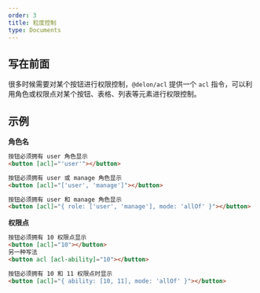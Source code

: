 ```yaml
---
order: 3
title: 粒度控制
type: Documents
---
```


## 写在前面

很多时候需要对某个按钮进行权限控制，`@delon/acl` 提供一个 `acl` 指令，可以利用角色或权限点对某个按钮、表格、列表等元素进行权限控制。

## 示例

**角色名**

```html
按钮必须拥有 user 角色显示
<button [acl]="'user'"></button>
```

```html
按钮必须拥有 user 或 manage 角色显示
<button [acl]="['user', 'manage']"></button>
```

```html
按钮必须拥有 user 和 manage 角色显示
<button [acl]="{ role: ['user', 'manage'], mode: 'allOf' }"></button>
```

**权限点**

```html
按钮必须拥有 10 权限点显示
<button [acl]="10"></button>
另一种写法
<button acl [acl-ability]="10"></button>
```

```html
按钮必须拥有 10 和 11 权限点时显示
<button [acl]="{ ability: [10, 11], mode: 'allOf' }"></button>
```
